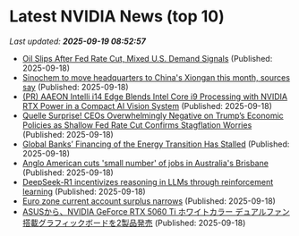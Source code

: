 # Latest NVIDIA News (top 10)
_Last updated: **2025-09-19 08:52:57**_

- [Oil Slips After Fed Rate Cut, Mixed U.S. Demand Signals](https://biztoc.com/x/ceb514c921eba2c8) (Published: 2025-09-18)
- [Sinochem to move headquarters to China's Xiongan this month, sources say](https://biztoc.com/x/09a876886d61a7e6) (Published: 2025-09-18)
- [(PR) AAEON Intelli i14 Edge Blends Intel Core i9 Processing with NVIDIA RTX Power in a Compact AI Vision System](https://www.techpowerup.com/341120/aaeon-intelli-i14-edge-blends-intel-core-i9-processing-with-nvidia-rtx-power-in-a-compact-ai-vision-system) (Published: 2025-09-18)
- [Quelle Surprise! CEOs Overwhelmingly Negative on Trump’s Economic Policies as Shallow Fed Rate Cut Confirms Stagflation Worries](https://www.nakedcapitalism.com/2025/09/quelle-surprise-ceos-overwhelmingly-negative-on-trumps-economic-policies-as-shallow-fed-rate-cut-confirms-stagflation-worries.html) (Published: 2025-09-18)
- [Global Banks’ Financing of the Energy Transition Has Stalled](https://biztoc.com/x/f453f87b07605b90) (Published: 2025-09-18)
- [Anglo American cuts 'small number' of jobs in Australia's Brisbane](https://biztoc.com/x/6237e52720204f92) (Published: 2025-09-18)
- [DeepSeek-R1 incentivizes reasoning in LLMs through reinforcement learning](https://biztoc.com/x/9a4414f78997cd20) (Published: 2025-09-18)
- [Euro zone current account surplus narrows](https://biztoc.com/x/3ae215cd373b1a09) (Published: 2025-09-18)
- [ASUSから、NVIDIA GeForce RTX 5060 Ti ホワイトカラー デュアルファン搭載グラフィックボードを2製品発売](https://prtimes.jp/main/html/rd/p/000001008.000032645.html) (Published: 2025-09-18)
